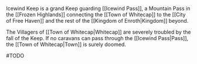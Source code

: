Icewind Keep is a grand Keep guarding [[Icewind Pass]], a Mountain Pass in the [[Frozen Highlands]] connecting the [[Town of Whitecap]] to the [[City of Free Haven]] and the rest of the [[Kingdom of Enroth|Kingdom]] beyond.

The Villagers of [[Town of Whitecap|Whitecap]] are severely troubled by the fall of the Keep. If no caravans can pass through the [[Icewind Pass|Pass]], the [[Town of Whitecap|Town]] is surely doomed.

#TODO 

